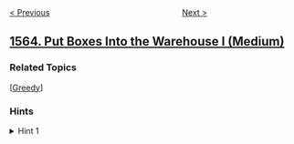 <!--|This file generated by command(leetcode description); DO NOT EDIT.    |-->
<!--+----------------------------------------------------------------------+-->
<!--|@author    openset <openset.wang@gmail.com>                           |-->
<!--|@link      https://github.com/openset                                 |-->
<!--|@home      https://github.com/openset/leetcode                        |-->
<!--+----------------------------------------------------------------------+-->

[< Previous](../stone-game-v "Stone Game V")
　　　　　　　　　　　　　　　　
[Next >](../unique-orders-and-customers-per-month "Unique Orders and Customers Per Month")

## [1564. Put Boxes Into the Warehouse I (Medium)](https://leetcode.com/problems/put-boxes-into-the-warehouse-i "")



### Related Topics
  [[Greedy](../../tag/greedy/README.md)]

### Hints
<details>
<summary>Hint 1</summary>
Sort the boxes in ascending order, try to process the box with the smallest height first.
</details>
